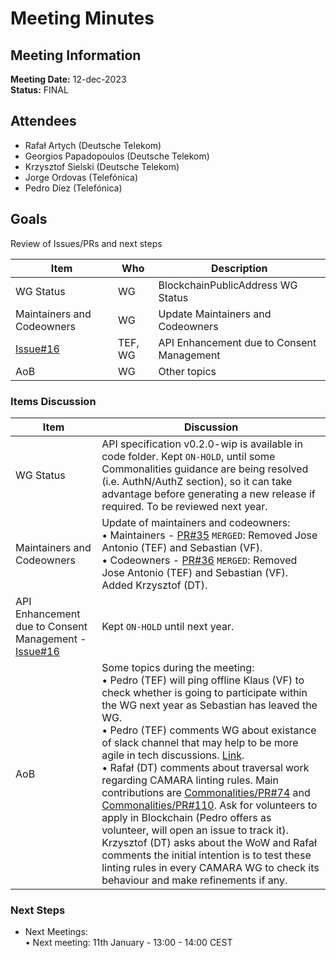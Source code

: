 # Meeting Minutes
## Meeting Information
**Meeting Date:** 12-dec-2023<br/>
**Status:** FINAL


## Attendees

- Rafał Artych (Deutsche Telekom)
- Georgios Papadopoulos (Deutsche Telekom)
- Krzysztof Sielski (Deutsche Telekom)
- Jorge Ordovas (Telefónica)
- Pedro Díez (Telefónica)


## Goals
Review of Issues/PRs and next steps</br>


Item | Who | Description
---- | ---- | ----
WG Status | WG | BlockchainPublicAddress WG Status
Maintainers and Codeowners | WG | Update Maintainers and Codeowners
[Issue#16](https://github.com/camaraproject/BlockchainPublicAddress/issues/16) | TEF, WG | API Enhancement due to Consent Management
AoB | WG | Other topics

### Items Discussion

Item | Discussion
---- | ---- 
WG Status | API specification v0.2.0-wip is available in code folder. Kept `ON-HOLD`, until some Commonalities guidance are being resolved (i.e. AuthN/AuthZ section), so it can take advantage before generating a new release if required. To be reviewed next year.
Maintainers and Codeowners | Update of maintainers and codeowners:<br> • Maintainers - [PR#35](https://github.com/camaraproject/BlockchainPublicAddress/pull/35) `MERGED`: Removed Jose Antonio (TEF) and Sebastian (VF).<br> • Codeowners  - [PR#36](https://github.com/camaraproject/BlockchainPublicAddress/pull/36) `MERGED`: Removed Jose Antonio (TEF) and Sebastian (VF). Added Krzysztof (DT).
API Enhancement due to Consent Management - [Issue#16](https://github.com/camaraproject/BlockchainPublicAddress/issues/16) | Kept `ON-HOLD` until next year.
AoB | Some topics during the meeting:<br> • Pedro (TEF) will ping offline Klaus (VF) to check whether is going to participate within the WG next year as Sebastian has leaved the WG.<br> • Pedro (TEF) comments WG about existance of slack channel that may help to be more agile in tech discussions. [Link](https://join.slack.com/t/camara-project/shared_invite/zt-23bjzwes5-4aLBtE_E1sO0BJhCLBdZVQ). <br> • Rafał (DT) comments about traversal work regarding CAMARA linting rules. Main contributions are [Commonalities/PR#74](https://github.com/camaraproject/Commonalities/pull/74) and [Commonalities/PR#110](https://github.com/camaraproject/Commonalities/pull/110). Ask for volunteers to apply in Blockchain (Pedro offers as volunteer, will open an issue to track it). Krzysztof (DT) asks about the WoW and Rafał comments the initial intention is to test these linting rules in every CAMARA WG to check its behaviour and make refinements if any.


### Next Steps
- Next Meetings:<br/>
	• Next meeting: 11th January - 13:00 - 14:00 CEST<br/>
